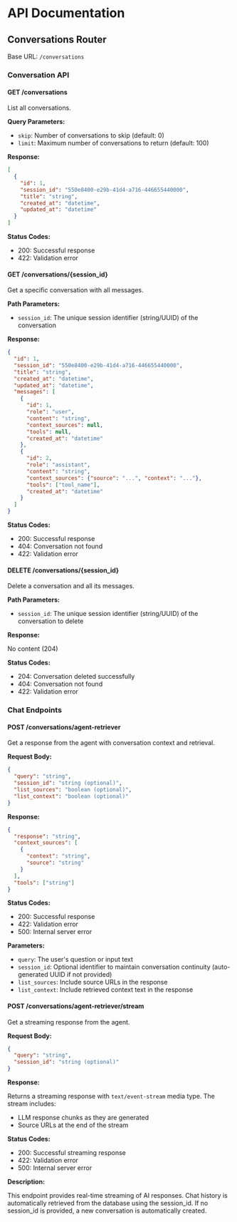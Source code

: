 # API Documentation

## Conversations Router

Base URL: `/conversations`

### Conversation API 

#### GET /conversations

List all conversations.

**Query Parameters:**

- `skip`: Number of conversations to skip (default: 0)
- `limit`: Maximum number of conversations to return (default: 100)

**Response:**

```json
[
  {
    "id": 1,
    "session_id": "550e8400-e29b-41d4-a716-446655440000",
    "title": "string",
    "created_at": "datetime",
    "updated_at": "datetime"
  }
]
```

**Status Codes:**

- 200: Successful response
- 422: Validation error

#### GET /conversations/{session_id}

Get a specific conversation with all messages.

**Path Parameters:**

- `session_id`: The unique session identifier (string/UUID) of the conversation

**Response:**

```json
{
  "id": 1,
  "session_id": "550e8400-e29b-41d4-a716-446655440000",
  "title": "string",
  "created_at": "datetime",
  "updated_at": "datetime",
  "messages": [
    {
      "id": 1,
      "role": "user",
      "content": "string",
      "context_sources": null,
      "tools": null,
      "created_at": "datetime"
    },
    {
      "id": 2,
      "role": "assistant",
      "content": "string",
      "context_sources": {"source": "...", "context": "..."},
      "tools": ["tool_name"],
      "created_at": "datetime"
    }
  ]
}
```

**Status Codes:**

- 200: Successful response
- 404: Conversation not found
- 422: Validation error

#### DELETE /conversations/{session_id}

Delete a conversation and all its messages.

**Path Parameters:**

- `session_id`: The unique session identifier (string/UUID) of the conversation to delete

**Response:**

No content (204)

**Status Codes:**

- 204: Conversation deleted successfully
- 404: Conversation not found
- 422: Validation error

### Chat Endpoints

#### POST /conversations/agent-retriever

Get a response from the agent with conversation context and retrieval.

**Request Body:**

```json
{
  "query": "string",
  "session_id": "string (optional)",
  "list_sources": "boolean (optional)",
  "list_context": "boolean (optional)"
}
```

**Response:**

```json
{
  "response": "string",
  "context_sources": [
    {
      "context": "string",
      "source": "string"
    }
  ],
  "tools": ["string"]
}
```

**Status Codes:**

- 200: Successful response
- 422: Validation error
- 500: Internal server error

**Parameters:**

- `query`: The user's question or input text
- `session_id`: Optional identifier to maintain conversation continuity (auto-generated UUID if not provided)
- `list_sources`: Include source URLs in the response
- `list_context`: Include retrieved context text in the response

#### POST /conversations/agent-retriever/stream

Get a streaming response from the agent.

**Request Body:**

```json
{
  "query": "string",
  "session_id": "string (optional)"
}
```

**Response:**

Returns a streaming response with `text/event-stream` media type. The stream includes:

- LLM response chunks as they are generated
- Source URLs at the end of the stream

**Status Codes:**

- 200: Successful streaming response
- 422: Validation error
- 500: Internal server error

**Description:**

This endpoint provides real-time streaming of AI responses. Chat history is automatically retrieved from the database using the session_id. If no session_id is provided, a new conversation is automatically created. 
